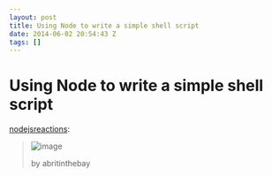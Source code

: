```yaml
---
layout: post
title: Using Node to write a simple shell script
date: 2014-06-02 20:54:43 Z
tags: []
---
```

# Using Node to write a simple shell script

[nodejsreactions](http://nodejsreactions.tumblr.com/post/87605211034/using-node-to-write-a-simple-shell-script):

> ![image](https://66.media.tumblr.com/f484f1fd6c53cc937f697fdb9e8ddd04/tumblr_inline_pk85teO9q91snpcgy_540.gif)
> 
> by abritinthebay
